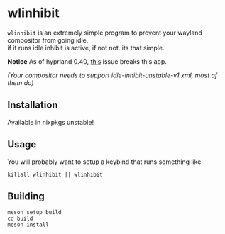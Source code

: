 # wlinhibit

`wlinhibit` is an extremely simple program to prevent your wayland compositor from going idle.  
if it runs idle inhibit is active, if not not. its that simple.

**Notice** As of hyprland 0.40, [this](https://github.com/hyprwm/Hyprland/issues/5878) issue breaks this app.

_(Your compositor needs to support idle-inhibit-unstable-v1.xml, most of them do)_

## Installation
Available in nixpkgs unstable!

## Usage
You will probably want to setup a keybind that runs something like
```
killall wlinhibit || wlinhibit
```

## Building
```
meson setup build
cd build
meson install
```
